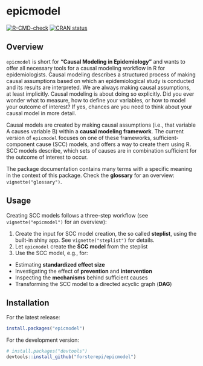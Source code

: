 
<!-- README.md is generated from README.Rmd. Please edit that file -->

# epicmodel

<!-- badges: start -->

[![R-CMD-check](https://github.com/forsterepi/epicmodel/actions/workflows/R-CMD-check.yaml/badge.svg)](https://github.com/forsterepi/epicmodel/actions/workflows/R-CMD-check.yaml)
[![CRAN
status](https://www.r-pkg.org/badges/version/epicmodel)](https://CRAN.R-project.org/package=epicmodel)
<!-- badges: end -->

## Overview

`epicmodel` is short for **“Causal Modeling in Epidemiology”** and wants
to offer all necessary tools for a causal modeling workflow in R for
epidemiologists. Causal modeling describes a structured process of
making causal assumptions based on which an epidemiological study is
conducted and its results are interpreted. We are always making causal
assumptions, at least implicitly. Causal modeling is about doing so
explicitly. Did you ever wonder what to measure, how to define your
variables, or how to model your outcome of interest? If yes, chances are
you need to think about your causal model in more detail.

Causal models are created by making causal assumptions (i.e., that
variable A causes variable B) within a **causal modeling framework**.
The current version of `epicmodel` focuses on one of these frameworks,
sufficient-component cause (SCC) models, and offers a way to create them
using R. SCC models describe, which sets of causes are in combination
sufficient for the outcome of interest to occur.

The package documentation contains many terms with a specific meaning in
the context of this package. Check the **glossary** for an overview:
`vignette("glossary")`.

## Usage

Creating SCC models follows a three-step workflow (see
`vignette("epicmodel")` for an overview):

1.  Create the input for SCC model creation, the so called **steplist**,
    using the built-in shiny app. See `vignette("steplist")` for
    details.
2.  Let `epicmodel` create the **SCC model** from the steplist
3.  Use the SCC model, e.g., for:

- Estimating **standardized effect size**
- Investigating the effect of **prevention** and **intervention**
- Inspecting the **mechanisms** behind sufficient causes
- Transforming the SCC model to a directed acyclic graph (**DAG**)

## Installation

For the latest release:

``` r
install.packages("epicmodel")
```

For the development version:

``` r
# install.packages("devtools")
devtools::install_github("forsterepi/epicmodel")
```
